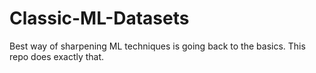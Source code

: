# Classic-ML-Datasets
Best way of sharpening ML techniques is going back to the basics. This repo does exactly that. 
